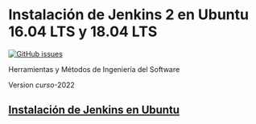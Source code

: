 # Instalación de Jenkins 2 en Ubuntu 16.04 LTS y 18.04 LTS

[![GitHub issues](https://img.shields.io/github/issues/ualhmis/Jenkins2Instalacion.svg)](https://github.com/ualhmis/Jenkins2Instalacion/issues)


Herramientas y Métodos de Ingeniería del Software

Version *curso*-2022

## [Instalación de Jenkins en Ubuntu](https://ualhmis.github.io/Jenkins2Instalacion/)
